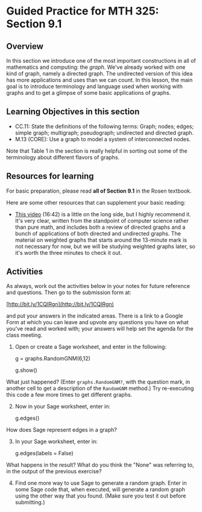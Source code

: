 Guided Practice for MTH 325: Section 9.1
========================================

## Overview 

In this section we introduce one of the most important constructions in all of mathematics and computing: the _graph_. We've already worked with one kind of graph, namely a directed graph. The undirected version of this idea has more applications and uses than we can count. In this lesson, the main goal is to introduce terminology and language used when working with graphs and to get a glimpse of some basic applications of graphs. 

## Learning Objectives in this section

+ CC.11: State the definitions of the following terms: Graph; nodes; edges; simple graph; multigraph; pseudograph; undirected and directed graph. 
+ M.13 (CORE): Use a graph to model a system of interconnected nodes.

Note that Table 1 in the section is really helpful in sorting out some of the terminology about different flavors of graphs. 

## Resources for learning

For basic preparation, please read __all of Section 9.1__ in the Rosen textbook. 

Here are some other resources that can supplement your basic reading: 

+ [This video](https://www.youtube.com/watch?v=gXgEDyodOJU) (16:42) is a little on the long side, but I highly recommend it. It's very clear, written from the standpoint of computer science rather than pure math, and includes both a review of directed graphs and a bunch of applications of both directed and undirected graphs. The material on weighted graphs that starts around the 13-minute mark is not necessary for now, but we will be studying weighted graphs later, so it's worth the three minutes to check it out. 

## Activities 

As always, work out the activities below in your notes for future reference and questions. Then go to the submission form at: 

[http://bit.ly/1CQIRgn](http://bit.ly/1CQIRgn)

and put your answers in the indicated areas. There is a link to a Google Form at which you can leave and upvote any questions you have on what you've read and worked with; your answers will help set the agenda for the class meeting. 

1. Open or create a Sage worksheet, and enter in the following:

    g = graphs.RandomGNM(6,12)

    g.show()

What just happened? (Enter `graphs.RandomGNM?`, with the question mark, in another cell to get a description of the `RandomGNM` method.) Try re-executing this code a few more times to get different graphs.

2. Now in your Sage worksheet, enter in: 

    g.edges()

How does Sage represent edges in a graph? 

3. In your Sage worksheet, enter in: 

    g.edges(labels = False) 

What happens in the result? What do you think the "None" was referring to, in the output of the previous exercise? 

4. Find one more way to use Sage to generate a random graph. Enter in some Sage code that, when executed, will generate a random graph using the other way that you found. (Make sure you test it out before submitting.) 

